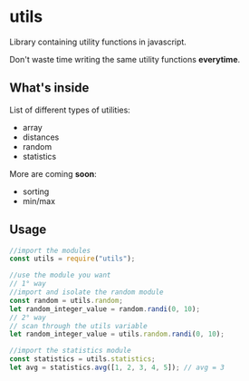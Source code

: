 # utils

Library containing utility functions in javascript.

Don't waste time writing the same utility functions **everytime**.

## What's inside

List of different types of utilities:

- array
- distances
- random
- statistics

More are coming **soon**:

- sorting
- min/max

## Usage

```javascript
//import the modules
const utils = require("utils");

//use the module you want
// 1° way
//import and isolate the random module
const random = utils.random;
let random_integer_value = random.randi(0, 10);
// 2° way
// scan through the utils variable
let random_integer_value = utils.random.randi(0, 10);

//import the statistics module
const statistics = utils.statistics;
let avg = statistics.avg([1, 2, 3, 4, 5]); // avg = 3
```
